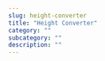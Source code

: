 ```yaml
---
slug: height-converter
title: "Height Converter"
category: ""
subcategory: ""
description: ""
---
```


